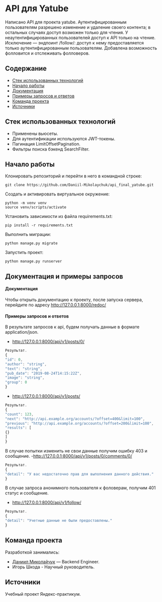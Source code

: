 # API для Yatube
Написано API для проекта yatube. Аутентифицированным пользователям разрешено изменение и удаление своего контента; в остальных случаях доступ возможен только для чтения. У неаутентифицированных пользователей доступ к API только на чтение. Исключение — эндпоинт /follow/: доступ к нему предоставляется только аутентифицированным пользователям. Добавлена возможность фолловится и отслеживать фолловеров.


## Содержание
- [Стек использованных технологий](#технологии)
- [Начало работы](#начало-работы)
- [Документация](#документация)
- [Примеры запросов и ответов](#запросы-и-ответы)
- [Команда проекта](#команда-проекта)
- [Источники](#источники)

## Стек использованных технологий
-    Применены вьюсеты.
-    Для аутентификации используются JWT-токены.
-    Пагинация LimitOffsetPagination.
-    Фильтры поиска  бэкенд SearchFilter.

## Начало работы
Клонировать репозиторий и перейти в него в командной строке:
```
git clone https://github.com/Daniil-Mikolaychuk/api_final_yatube.git
```

Cоздать и активировать виртуальное окружение:
```
python -m venv venv
source venv/scripts/activate
```

Установить зависимости из файла requirements.txt:
```
pip install -r requirements.txt
```

Выполнить миграции:
```
python manage.py migrate
```

Запустить проект:
```
python manage.py runserver
```

## Документация и примеры запросов

#### Документация
Чтобы открыть документацию к проекту, после запуска сервера, перейдите по адресу http://127.0.0.1:8000/redoc/

#### Примеры запросов и ответов
В результате запросов к api, будем получать данные в формате application/json.
- http://127.0.0.1:8000/api/v1/posts/0/ 
```typescript
Результат.
{
"id": 0,
"author": "string",
"text": "string",
"pub_date": "2019-08-24T14:15:22Z",
"image": "string",
"group": 0
}
```
- http://127.0.0.1:8000/api/v1/posts/
```typescript
Результат.
{
"count": 123,
"next": "http://api.example.org/accounts/?offset=400&limit=100",
"previous": "http://api.example.org/accounts/?offset=200&limit=100",
"results": [
{}
]
}
```
В случае попытки изменить не свои данные получим ошибку 403 и сообщение.
-http://127.0.0.1:8000/api/v1/posts/0/comments/0/
```typescript
Результат.
{
"detail": "У вас недостаточно прав для выполнения данного действия."
}
```
В случае запроса анонимного пользователя к фоловерам, получим 401 статус и сообщение.
- http://127.0.0.1:8000/api/v1/follow/
```typescript
Результат.
{
"detail": "Учетные данные не были предоставлены."
}
```

## Команда проекта
Разработкой занимались:

- [Даниил Миколайчук](https://github.com/Daniil-Mikolaychuk) — Backend Engineer.
- Игорь Шкода - Научный руководитель.

## Источники
Учебный проект Яндекс-практикум.